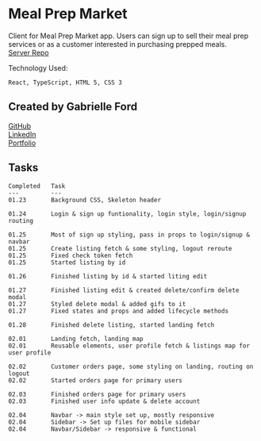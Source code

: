 # Meal Prep Market

Client for Meal Prep Market app. Users can sign up to sell their meal prep services or as a customer interested in purchasing prepped meals.  
[Server Repo](https://github.com/gabrielleford/mealPrepMarketServer)

Technology Used:
    
    React, TypeScript, HTML 5, CSS 3

## Created by Gabrielle Ford
[GitHub](https://github.com/gabrielleford)  
[LinkedIn](https://www.linkedin.com/in/gabrielle-f-293251221/)  
[Portfolio](https://gabrielleford.github.io/)

## Tasks
    Completed   Task
    ---         ---
    01.23       Background CSS, Skeleton header
    
    01.24       Login & sign up funtionality, login style, login/signup routing
    
    01.25       Most of sign up styling, pass in props to login/signup & navbar
    01.25       Create listing fetch & some styling, logout reroute
    01.25       Fixed check token fetch
    01.25       Started listing by id

    01.26       Finished listing by id & started liting edit
    
    01.27       Finished listing edit & created delete/confirm delete modal
    01.27       Styled delete modal & added gifs to it
    01.27       Fixed states and props and added lifecycle methods
    
    01.28       Finished delete listing, started landing fetch
    
    02.01       Landing fetch, landing map
    02.01       Reusable elements, user profile fetch & listings map for user profile
    
    02.02       Customer orders page, some styling on landing, routing on logout
    02.02       Started orders page for primary users
    
    02.03       Finished orders page for primary users
    02.03       Finished user info update & delete account
    
    02.04       Navbar -> main style set up, mostly responsive
    02.04       Sidebar -> Set up files for mobile sidebar
    02.04       Navbar/Sidebar -> responsive & functional
